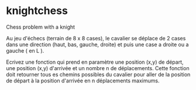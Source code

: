 # knightchess
Chess problem with a knight

Au jeu d'échecs (terrain de 8 x 8 cases), le cavalier se déplace de 2 cases dans une direction (haut, bas, gauche, droite) et puis une case a droite ou a gauche ( en L ).

Ecrivez une fonction qui prend en paramètre une position (x,y) de départ, une position (x,y) d'arrivée et un nombre n de déplacements. Cette fonction doit retourner tous es chemins possibles du cavalier pour aller de la position de départ à la position d'arrivée en n déplacements maximums.
